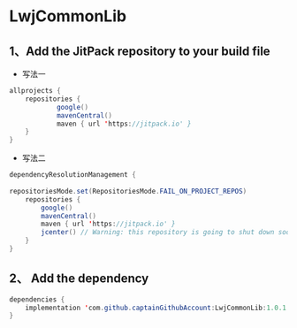# LwjCommonLib

## 1、Add the JitPack repository to your build file

* 写法一

```java
allprojects {
    repositories {
            google()
            mavenCentral()
			maven { url 'https://jitpack.io' }
	}
}
```

* 写法二

```java
dependencyResolutionManagement {
    
repositoriesMode.set(RepositoriesMode.FAIL_ON_PROJECT_REPOS)
    repositories {
        google()
        mavenCentral()
        maven { url 'https://jitpack.io' }
        jcenter() // Warning: this repository is going to shut down soon
    }
}
```

## 2、 Add the dependency
```java
dependencies {
    implementation 'com.github.captainGithubAccount:LwjCommonLib:1.0.1'
}
```
